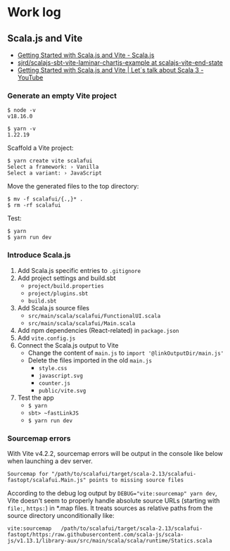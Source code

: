 # Work log

## Scala.js and Vite

* [Getting Started with Scala\.js and Vite \- Scala\.js](https://www.scala-js.org/doc/tutorial/scalajs-vite.html)
* [sjrd/scalajs\-sbt\-vite\-laminar\-chartjs\-example at scalajs\-vite\-end\-state](https://github.com/sjrd/scalajs-sbt-vite-laminar-chartjs-example/tree/scalajs-vite-end-state)
* [Getting Started with Scala\.js and Vite \| Let´s talk about Scala 3 \- YouTube](https://www.youtube.com/watch?v=dv7fPmgFTNA)

### Generate an empty Vite project

```shell
$ node -v
v18.16.0

$ yarn -v
1.22.19
```

Scaffold a Vite project:
```shell
$ yarn create vite scalafui
Select a framework: › Vanilla
Select a variant: › JavaScript
```

Move the generated files to the top directory:
```shell
$ mv -f scalafui/{.,}* .
$ rm -rf scalafui
```

Test:
```shell
$ yarn
$ yarn run dev
```

### Introduce Scala.js

1. Add Scala.js specific entries to `.gitignore`
2. Add project settings and build.sbt
    * `project/build.properties`
    * `project/plugins.sbt`
    * `build.sbt`
3. Add Scala.js source files
    * `src/main/scala/scalafui/FunctionalUI.scala`
    * `src/main/scala/scalafui/Main.scala`
4. Add npm dependencies (React-related) in `package.json`
5. Add `vite.config.js`
6. Connect the Scala.js output to Vite
    * Change the content of `main.js` to `import '@linkOutputDir/main.js'`
    * Delete the files imported in the old `main.js`
        * `style.css`
        * `javascript.svg`
        * `counter.js`
        * `public/vite.svg`
7. Test the app
    * `$ yarn`
    * `sbt> ~fastLinkJS`
    * `$ yarn run dev`

### Sourcemap errors 

With Vite v4.2.2, sourcemap errors will be output in the console like below when launching a dev server.

```
Sourcemap for "/path/to/scalafui/target/scala-2.13/scalafui-fastopt/scalafui.Main.js" points to missing source files
```

According to the debug log output by `DEBUG="vite:sourcemap" yarn dev`, Vite doesn't seem to properly handle absolute source URLs (starting with `file:`, `https:`) in *.map files. It treats sources as relative paths from the source directory unconditionally like:

```
vite:sourcemap   /path/to/scalafui/target/scala-2.13/scalafui-fastopt/https:/raw.githubusercontent.com/scala-js/scala-js/v1.13.1/library-aux/src/main/scala/scala/runtime/Statics.scala
```

